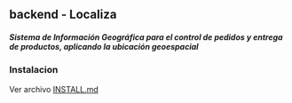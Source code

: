 ## backend - Localiza

##### Sistema de Información Geográfica para el control de pedidos y entrega de productos, aplicando la ubicación geoespacial




### Instalacion

Ver archivo [INSTALL.md](INSTALL.md)
